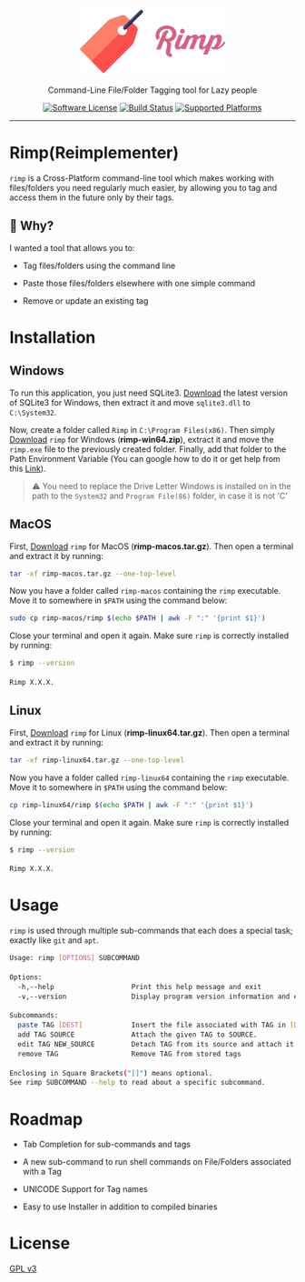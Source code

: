 <p align="center">
    <a href="https://github.com/sepehr0eslami/rimp"><img alt="Rimp Logo" src=".github/images/rimp_logo.png" height="120"></a>
    <p align="center">Command-Line File/Folder Tagging tool for Lazy people</p>
    <p align="center">
        <a href="LICENSE.md"><img alt="Software License" src="https://img.shields.io/badge/License-GPL%20v3-blue"></a>
        <a href="https://github.com/sepehr0eslami/rimp/actions/workflows/build.yml"><img alt="Build Status" src="https://github.com/sepehr0eslami/rimp/actions/workflows/build.yml/badge.svg"></a>
        <a href="https://github.com/sepehr0eslami/rimp"><img alt="Supported Platforms" src="https://img.shields.io/badge/Platforms-Windows%20|%20MacOS%20|%20Linux-red"></a>
    </p>
</p>

---

# Rimp(Reimplementer)

`rimp` is a Cross-Platform command-line tool which makes working with files/folders you need regularly much easier, by allowing you to tag and access them in the future only by their tags.


## :thinking: Why?
I wanted a tool that allows you to:

- Tag files/folders using the command line 

- Paste those files/folders elsewhere with one simple command

- Remove or update an existing tag

# Installation

## Windows

To run this application, you just need SQLite3. [Download](https://www.sqlite.org/download.html) the latest version of SQLite3 for Windows, then extract it and move `sqlite3.dll` to `C:\System32`.

Now, create a folder called `Rimp` in `C:\Program Files(x86)`. Then simply [Download](https://github.com/sepehr0eslami/rimp/releases/latest) `rimp` for Windows (**rimp-win64.zip**), extract it and move the `rimp.exe` file to the previously created folder. Finally, add that folder to the Path Environment Variable (You can google how to do it or get help from this [Link](https://www.c-sharpcorner.com/article/add-a-directory-to-path-environment-variable-in-windows-10/)).

> :warning: You need to replace the Drive Letter Windows is installed on in the path to the `System32` and `Program File(86)` folder, in case it is not 'C'

## MacOS

First, [Download](https://github.com/sepehr0eslami/rimp/releases/latest) `rimp` for MacOS (**rimp-macos.tar.gz**). Then open a terminal and extract it by running:

```sh
tar -xf rimp-macos.tar.gz --one-top-level
```

Now you have a folder called `rimp-macos` containing the `rimp` executable. Move it to somewhere in `$PATH` using the command below:

```sh
sudo cp rimp-macos/rimp $(echo $PATH | awk -F ":" '{print $1}')
```

Close your terminal and open it again. Make sure `rimp` is correctly installed by running:

```sh
$ rimp --version

Rimp X.X.X.
```

## Linux

First, [Download](https://github.com/sepehr0eslami/rimp/releases/latest) `rimp` for Linux (**rimp-linux64.tar.gz**). Then open a terminal and extract it by running:

```sh
tar -xf rimp-linux64.tar.gz --one-top-level
```

Now you have a folder called `rimp-linux64` containing the `rimp` executable. Move it to somewhere in `$PATH` using the command below:

```sh
cp rimp-linux64/rimp $(echo $PATH | awk -F ":" '{print $1}')
```

Close your terminal and open it again. Make sure `rimp` is correctly installed by running:

```sh
$ rimp --version

Rimp X.X.X.
```

# Usage
`rimp` is used through multiple sub-commands that each does a special task; exactly like `git` and `apt`.

```sh
Usage: rimp [OPTIONS] SUBCOMMAND

Options:
  -h,--help                   Print this help message and exit
  -v,--version                Display program version information and exit

Subcommands:
  paste TAG [DEST]            Insert the file associated with TAG in [DEST].
  add TAG SOURCE              Attach the given TAG to SOURCE.
  edit TAG NEW_SOURCE         Detach TAG from its source and attach it to NEW_SOURCE
  remove TAG                  Remove TAG from stored tags

Enclosing in Square Brackets("[]") means optional.
See rimp SUBCOMMAND --help to read about a specific subcommand.
```

# Roadmap

- Tab Completion for sub-commands and tags

- A new sub-command to run shell commands on File/Folders associated with a Tag

- UNICODE Support for Tag names

- Easy to use Installer in addition to compiled binaries

# License

[GPL v3](https://opensource.org/licenses/GPL-3.0)
